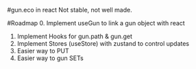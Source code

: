 #gun.eco in react
Not stable, not well made. 


#Roadmap
0. Implement useGun to link a gun object with react
1. Implement Hooks for gun.path & gun.get
2. Implement Stores (useStore) with zustand to control updates
3. Easier way to PUT
4. Easier way to gun SETs